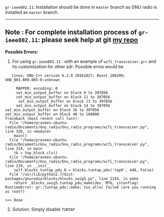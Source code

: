 `gr-ieee802.11`: Installation should be done in `master` branch as GNU radio is installed as `master` branch.

-------------------------------------

Note : **For complete installation process of** `gr-ieee802.11`: please seek help at git [my repo](https://gitlab.com/gorlapraveen/gnu_radio_localization/blob/4ddcf0823f123496c95d53567037be65dee19a2f/README.md)
------------------------------------------

**Possible Errors:**

1. For using `gr-ieee802.11` :  with an example of `wifi_transceiver.grc` and its customization for other sdr: Possible erros would be 
```
   linux; GNU C++ version 6.2.0 20161027; Boost_106200; UHD_003.009.005-0-unknown

     MAPPER: encoding: 0
     set_min_output_buffer on block 9 to 397056
     set_min_output_buffer on block 11 to 397056
      set_min_output_buffer on block 13 to 397056
     set_min_output_buffer on block 14 to 397056
set_min_output_buffer on block 16 to 397056
set_min_output_buffer on block 40 to 100000
Traceback (most recent call last):
  File "/home/praveen-ubuntu-radio/Documents/Gnu_radio/Gnu_radio_programs/wifi_transceiver.py", line 326, in <module>
    main()
  File "/home/praveen-ubuntu-radio/Documents/Gnu_radio/Gnu_radio_programs/wifi_transceiver.py", line 314, in main
    tb = top_block_cls()
  File "/home/praveen-ubuntu-radio/Documents/Gnu_radio/Gnu_radio_programs/wifi_transceiver.py", line 219, in __init__
    self.blocks_tuntap_pdu_0 = blocks.tuntap_pdu('tap0', 440, False)
  File "/usr/lib/python2.7/dist-packages/gnuradio/blocks/blocks_swig5.py", line 2154, in make
    return _blocks_swig5.tuntap_pdu_make(dev, MTU, istunflag)
RuntimeError: gr::tuntap_pdu::make: tun_alloc failed (are you running as root?)

>>> Done
```


2. Solution: Simply disable `TUNTAP`

